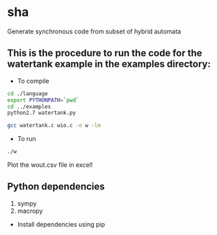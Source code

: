 # sha
Generate synchronous code from subset of hybrid automata

## This is the procedure to run the code for the watertank example in the examples directory:

* To compile
```bash
cd ./language
export PYTHONPATH=`pwd`
cd ../examples
python2.7 watertank.py

gcc watertank.c wio.c -o w -lm

```
* To run
```bash
./w
```
Plot the wout.csv file in excel!

## Python dependencies
1. sympy
2. macropy

* Install dependencies using pip

